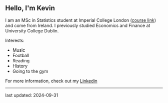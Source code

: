 ## Hello, I'm Kevin

I am an MSc in Statistics student at Imperial College London ([course link](https://www.imperial.ac.uk/study/courses/postgraduate-taught/statistics/)) and come from Ireland.
I previously studied Economics and Finance at University College Dublin.

Interests:
- Music
- Football
- Reading
- History
- Going to the gym

For more information, check out my [Linkedin](https://ie.linkedin.com/in/kevin-o%E2%80%99loughlin-4b8a35232)

------
last updated: 2024-09-31

